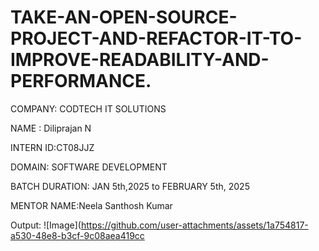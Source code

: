 # TAKE-AN-OPEN-SOURCE-PROJECT-AND-REFACTOR-IT-TO-IMPROVE-READABILITY-AND-PERFORMANCE.

COMPANY: CODTECH IT SOLUTIONS

NAME : Diliprajan N

INTERN ID:CT08JJZ

DOMAIN: SOFTWARE DEVELOPMENT

BATCH DURATION: JAN 5th,2025 to FEBRUARY 5th, 2025

MENTOR NAME:Neela Santhosh Kumar

Output:
![Image](https://github.com/user-attachments/assets/1a754817-a530-48e8-b3cf-9c08aea419cc
